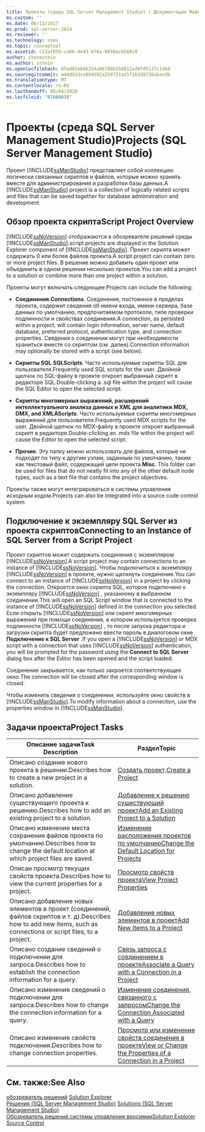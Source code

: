 ```yaml
---
title: Проекты (среда SQL Server Management Studio) | Документация Майкрософт
ms.custom: ''
ms.date: 06/13/2017
ms.prod: sql-server-2014
ms.reviewer: ''
ms.technology: ssms
ms.topic: conceptual
ms.assetid: c13af859-ca66-4e43-b76a-0650ac6566c0
author: stevestein
ms.author: sstein
ms.openlocfilehash: 8fed02e84b154a86788b350812ad8fd5137c14b0
ms.sourcegitcommit: ad4d92dce894592a259721a1571b1d8736abacdb
ms.translationtype: MT
ms.contentlocale: ru-RU
ms.lasthandoff: 08/04/2020
ms.locfileid: "87668038"
---
```

# <a name="projects-sql-server-management-studio"></a><span data-ttu-id="efe26-102">Проекты (среда SQL Server Management Studio)</span><span class="sxs-lookup"><span data-stu-id="efe26-102">Projects (SQL Server Management Studio)</span></span>
  <span data-ttu-id="efe26-103">Проект [!INCLUDE[ssManStudio](../../includes/ssmanstudio-md.md)] представляет собой коллекцию логически связанных скриптов и файлов, которые можно хранить вместе для администрирования и разработки базы данных.</span><span class="sxs-lookup"><span data-stu-id="efe26-103">A [!INCLUDE[ssManStudio](../../includes/ssmanstudio-md.md)] project is a collection of logically related scripts and files that can be saved together for database administration and development.</span></span>  
  
## <a name="script-project-overview"></a><span data-ttu-id="efe26-104">Обзор проекта скрипта</span><span class="sxs-lookup"><span data-stu-id="efe26-104">Script Project Overview</span></span>  
 [!INCLUDE[ssNoVersion](../../includes/ssnoversion-md.md)] <span data-ttu-id="efe26-105">отображаются в обозревателе решений среды [!INCLUDE[ssManStudio](../../includes/ssmanstudio-md.md)].</span><span class="sxs-lookup"><span data-stu-id="efe26-105">script projects are displayed in the Solution Explorer component of [!INCLUDE[ssManStudio](../../includes/ssmanstudio-md.md)].</span></span> <span data-ttu-id="efe26-106">Проект скрипта может содержать 0 или более файлов проекта.</span><span class="sxs-lookup"><span data-stu-id="efe26-106">A script project can contain zero or more project files.</span></span> <span data-ttu-id="efe26-107">В решение можно добавить один проект или объединить в одном решении несколько проектов.</span><span class="sxs-lookup"><span data-stu-id="efe26-107">You can add a project to a solution or combine more than one project within a solution.</span></span>  
  
 <span data-ttu-id="efe26-108">Проекты могут включать следующее:</span><span class="sxs-lookup"><span data-stu-id="efe26-108">Projects can include the following:</span></span>  
  
-   <span data-ttu-id="efe26-109">**Соединения**.</span><span class="sxs-lookup"><span data-stu-id="efe26-109">**Connections**.</span></span> <span data-ttu-id="efe26-110">Соединение, постоянное в пределах проекта, содержит сведения об имени входа, имени сервера, базе данных по умолчанию, предпочитаемом протоколе, типе проверки подлинности и свойствах соединения.</span><span class="sxs-lookup"><span data-stu-id="efe26-110">A connection, as persisted within a project, will contain login information, server name, default database, preferred protocol, authentication type, and connection properties.</span></span> <span data-ttu-id="efe26-111">Сведения о соединении могут при необходимости храниться вместе со скриптом (см. далее).</span><span class="sxs-lookup"><span data-stu-id="efe26-111">Connection information may optionally be stored with a script (see below).</span></span>  
  
-   <span data-ttu-id="efe26-112">**Скрипты SQL**.</span><span class="sxs-lookup"><span data-stu-id="efe26-112">**SQLScripts**.</span></span> <span data-ttu-id="efe26-113">Часто используемые скрипты SQL для пользователя.</span><span class="sxs-lookup"><span data-stu-id="efe26-113">Frequently used SQL scripts for the user.</span></span> <span data-ttu-id="efe26-114">Двойной щелчок по SQL-файлу в проекте откроет выбранный скрипт в редакторе SQL.</span><span class="sxs-lookup"><span data-stu-id="efe26-114">Double-clicking a .sql file within the project will cause the SQL Editor to open the selected script.</span></span>  
  
-   <span data-ttu-id="efe26-115">**Скрипты многомерных выражений, расширений интеллектуального анализа данных и XML для аналитики**.</span><span class="sxs-lookup"><span data-stu-id="efe26-115">**MDX, DMX, and XMLAScripts**.</span></span> <span data-ttu-id="efe26-116">Часто используемые скрипты многомерных выражений для пользователя.</span><span class="sxs-lookup"><span data-stu-id="efe26-116">Frequently used MDX scripts for the user.</span></span> <span data-ttu-id="efe26-117">Двойной щелчок по MDX-файлу в проекте откроет выбранный скрипт в редакторе.</span><span class="sxs-lookup"><span data-stu-id="efe26-117">Double-clicking an .mdx file within the project will cause the Editor to open the selected script.</span></span>  
  
-   <span data-ttu-id="efe26-118">**Прочие**. Эту папку можно использовать для файлов, которые не подходят по типу к другим узлам, заданным по умолчанию, таким как текстовый файл, содержащий цели проекта.</span><span class="sxs-lookup"><span data-stu-id="efe26-118">**Misc**. This folder can be used for files that do not neatly fit into any of the other default node types, such as a text file that contains the project objectives.</span></span>  
  
 <span data-ttu-id="efe26-119">Проекты также могут интегрироваться в системы управления исходным кодом.</span><span class="sxs-lookup"><span data-stu-id="efe26-119">Projects can also be integrated into a source code control system.</span></span>  
  
## <a name="connecting-to-an-instance-of-sql-server-from-a-script-project"></a><span data-ttu-id="efe26-120">Подключение к экземпляру SQL Server из проекта скриптов</span><span class="sxs-lookup"><span data-stu-id="efe26-120">Connecting to an Instance of SQL Server from a Script Project</span></span>  
 <span data-ttu-id="efe26-121">Проект скриптов может содержать соединения с экземпляром [!INCLUDE[ssNoVersion](../../includes/ssnoversion-md.md)].</span><span class="sxs-lookup"><span data-stu-id="efe26-121">A script project may contain connections to an instance of [!INCLUDE[ssNoVersion](../../includes/ssnoversion-md.md)].</span></span> <span data-ttu-id="efe26-122">Чтобы подключиться к экземпляру [!INCLUDE[ssNoVersion](../../includes/ssnoversion-md.md)] в проекте, нужно щелкнуть соединение.</span><span class="sxs-lookup"><span data-stu-id="efe26-122">You can connect to an instance of [!INCLUDE[ssNoVersion](../../includes/ssnoversion-md.md)] in a project by clicking the connection.</span></span> <span data-ttu-id="efe26-123">Откроется окно скрипта SQL, которое подключено к экземпляру [!INCLUDE[ssNoVersion](../../includes/ssnoversion-md.md)] , указанному в выбранном соединении.</span><span class="sxs-lookup"><span data-stu-id="efe26-123">This will open an SQL Script window that is connected to the instance of [!INCLUDE[ssNoVersion](../../includes/ssnoversion-md.md)] defined in the connection you selected.</span></span> <span data-ttu-id="efe26-124">Если открыть [!INCLUDE[ssNoVersion](../../includes/ssnoversion-md.md)] или скрипт многомерных выражений при помощи соединения, в котором используется проверка подлинности [!INCLUDE[ssNoVersion](../../includes/ssnoversion-md.md)] , то после запуска редактора и загрузки скрипта будет предложено ввести пароль в диалоговом окне **Подключение к SQL Server** .</span><span class="sxs-lookup"><span data-stu-id="efe26-124">If you open a [!INCLUDE[ssNoVersion](../../includes/ssnoversion-md.md)] or MDX script with a connection that uses [!INCLUDE[ssNoVersion](../../includes/ssnoversion-md.md)] authentication, you will be prompted for the password using the **Connect to SQL Server** dialog box after the Editor has been opened and the script loaded.</span></span>  
  
 <span data-ttu-id="efe26-125">Соединение закрывается, как только закроется соответствующее окно.</span><span class="sxs-lookup"><span data-stu-id="efe26-125">The connection will be closed after the corresponding window is closed.</span></span>  
  
 <span data-ttu-id="efe26-126">Чтобы изменить сведения о соединении, используйте окно свойств в [!INCLUDE[ssManStudio](../../includes/ssmanstudio-md.md)].</span><span class="sxs-lookup"><span data-stu-id="efe26-126">To modify information about a connection, use the properties window in [!INCLUDE[ssManStudio](../../includes/ssmanstudio-md.md)].</span></span>  
  
## <a name="project-tasks"></a><span data-ttu-id="efe26-127">Задачи проекта</span><span class="sxs-lookup"><span data-stu-id="efe26-127">Project Tasks</span></span>  
  
|<span data-ttu-id="efe26-128">Описание задачи</span><span class="sxs-lookup"><span data-stu-id="efe26-128">Task Description</span></span>|<span data-ttu-id="efe26-129">Раздел</span><span class="sxs-lookup"><span data-stu-id="efe26-129">Topic</span></span>|  
|----------------------|-----------|  
|<span data-ttu-id="efe26-130">Описано создание нового проекта в решении.</span><span class="sxs-lookup"><span data-stu-id="efe26-130">Describes how to create a new project in a solution.</span></span>|<span data-ttu-id="efe26-131">[Создать проект](create-a-project.md).</span><span class="sxs-lookup"><span data-stu-id="efe26-131">[Create a Project](create-a-project.md)</span></span>|  
|<span data-ttu-id="efe26-132">Описано добавление существующего проекта к решению.</span><span class="sxs-lookup"><span data-stu-id="efe26-132">Describes how to add an existing project to a solution.</span></span>|[<span data-ttu-id="efe26-133">Добавление к решению существующий проект</span><span class="sxs-lookup"><span data-stu-id="efe26-133">Add an Existing Project to a Solution</span></span>](add-an-existing-project-to-a-solution.md)|  
|<span data-ttu-id="efe26-134">Описано изменение места сохранения файлов проекта по умолчанию.</span><span class="sxs-lookup"><span data-stu-id="efe26-134">Describes how to change the default location at which project files are saved.</span></span>|[<span data-ttu-id="efe26-135">Изменение расположения проектов по умолчанию</span><span class="sxs-lookup"><span data-stu-id="efe26-135">Change the Default Location for Projects</span></span>](change-the-default-location-for-projects.md)|  
|<span data-ttu-id="efe26-136">Описан просмотр текущих свойств проекта.</span><span class="sxs-lookup"><span data-stu-id="efe26-136">Describes how to view the current properties for a project.</span></span>|[<span data-ttu-id="efe26-137">Просмотр свойств проекта</span><span class="sxs-lookup"><span data-stu-id="efe26-137">View Project Properties</span></span>](view-project-properties.md)|  
|<span data-ttu-id="efe26-138">Описано добавление новых элементов в проект (соединений, файлов скриптов и т. д).</span><span class="sxs-lookup"><span data-stu-id="efe26-138">Describes how to add new items, such as connections or script files, to a project.</span></span>|[<span data-ttu-id="efe26-139">Добавление новых элементов в проект</span><span class="sxs-lookup"><span data-stu-id="efe26-139">Add New Items to a Project</span></span>](add-new-items-to-a-project.md)|  
|<span data-ttu-id="efe26-140">Описано создание сведений о подключении для запроса.</span><span class="sxs-lookup"><span data-stu-id="efe26-140">Describes how to establish the connection information for a query.</span></span>|[<span data-ttu-id="efe26-141">Связь запроса с соединением в проекте</span><span class="sxs-lookup"><span data-stu-id="efe26-141">Associate a Query with a Connection in a Project</span></span>](associate-a-query-with-a-connection-in-a-project.md)|  
|<span data-ttu-id="efe26-142">Описано изменение сведений о подключении для запроса.</span><span class="sxs-lookup"><span data-stu-id="efe26-142">Describes how to change the connection information for a query.</span></span>|[<span data-ttu-id="efe26-143">Изменение соединения, связанного с запросом</span><span class="sxs-lookup"><span data-stu-id="efe26-143">Change the Connection Associated with a Query</span></span>](change-the-connection-associated-with-a-query.md)|  
|<span data-ttu-id="efe26-144">Описано изменение свойств подключения.</span><span class="sxs-lookup"><span data-stu-id="efe26-144">Describes how to change connection properties.</span></span>|[<span data-ttu-id="efe26-145">Просмотр или изменение свойств соединения в проекте</span><span class="sxs-lookup"><span data-stu-id="efe26-145">View or Change the Properties of a Connection in a Project</span></span>](view-or-change-the-properties-of-a-connection-in-a-project.md)|  
  
## <a name="see-also"></a><span data-ttu-id="efe26-146">См. также:</span><span class="sxs-lookup"><span data-stu-id="efe26-146">See Also</span></span>  
 <span data-ttu-id="efe26-147">[обозреватель решений](solution-explorer.md) </span><span class="sxs-lookup"><span data-stu-id="efe26-147">[Solution Explorer](solution-explorer.md) </span></span>  
 <span data-ttu-id="efe26-148">[Решения &#40;SQL Server Management Studio&#41;](solutions-sql-server-management-studio.md) </span><span class="sxs-lookup"><span data-stu-id="efe26-148">[Solutions &#40;SQL Server Management Studio&#41;](solutions-sql-server-management-studio.md) </span></span>  
 [<span data-ttu-id="efe26-149">Обозреватель решений системы управления версиями</span><span class="sxs-lookup"><span data-stu-id="efe26-149">Solution Explorer Source Control</span></span>](../../database-engine/solution-explorer-source-control.md)  
  
  
